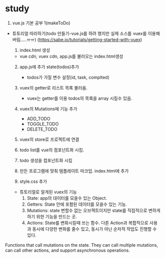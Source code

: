 # study
1. vue.js 기본 공부 1(makeToDo)
- 튜토리얼 따라하기(todo 만들기-vue.js를 하려 했지만 실제 소스틑 vuex를 이용해 버림.....ㅠㅠ)
  (https://sabe.io/tutorials/getting-started-with-vuex)
  
  1. index.html 생성
    - vue cdn, vuex cdn, app.js를 불러오는 index.html생성

  2. app.js에 추가 state(todos)추가
     - todos가 가질 변수 설정(id, task, complted)
  
  3. vuex의 getter로 리스트 목록 불러옴.
     - vuex는 getter를 이용 todos의 목록을 array 시킬수 있음.

  4. vuex의 Mutations에 기능 추가
     - ADD_TODO
     - TOGGLE_TODO
     - DELETE_TODO 
  
  5. vuex의 store로 프로젝트에 연결
  6. todo list를 vue의 컴포넌트화 시킴.
  7. todo 생성을 컴포넌트화 시킴
  8. 만든 프로그램에 맞춰 템플레이트 마크업. index.html에 추가
  9. style.css 추가
  
  - 튜토리얼로 알게된 vuex의 기능
    1. State: app의 대이터를 모을수 있는 Object.
    2. Getters: State 안에 포함된 데이터를 모을수 있는 기능.
    3. Mutations: state 변할수 없는 오브젝트이지만 state를 직접적으로 변하게 하기 위한 기능을 만드는 곳.
    4. Actions: State를 변화시킬때 쓰는 함수. 다른 Action과 복합적으로 사용과 동시에 다양한 변화를 줄수 있고, 동시가 아닌 순차적 작업도 진행할 수 있다.
  




Functions that call mutations on the state.
They can call multiple mutations, can call other actions, and support asynchronous operations.
